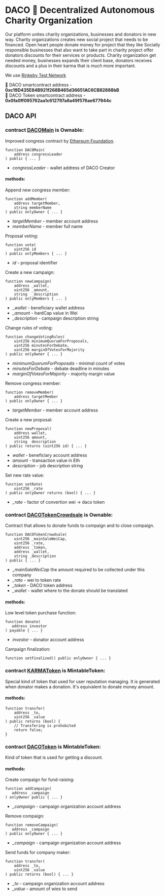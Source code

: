 # DACO :green_heart: Decentralized Autonomous Charity Organization
Our platform unites charity organizations, businesses and donators in new way.
Charity organizations creates new social project that needs to be financed. 
Open heart people donate money for project that they like
Socially responsible businesses that also want to take part in charity project offer donators discounts for their services or products.
Charity organization get needed money, businesses expands their client base, donators receives discounts and a plus in their karma that is much more important.

We use [Rinkeby Test Network](https://www.rinkeby.io/)

:link: DACO smartcontract address - **0xc19D435E84B921f268B465d36651AC6CB82888bB**<br>
:link: DACO Token smartcontract address - **0x0fa0ff095762aa1c612797a6a49f576ae677944c**

## DACO API

### contract [DACOMain](https://github.com/krivov/daco/blob/master/DACOMain.sol) is Ownable:
Improved congress contract by [Ethereum Foundation](https://www.ethereum.org/dao#the-blockchain-congress).
```solidity
function DACOMain(
    address congressLeader
) public { ... }
```
* *congressLeader* - wallet address of DACO Creator

#### methods:
Append new congress member:
```solidity
function addMember(
    address targetMember, 
    string memberName
) public onlyOwner { ... }
```
* *targetMember* - member account address
* *memberName* - member full name

Proposal voting:
```solidity
function vote(
    uint256 id
) public onlyMembers { ... }
```
* *id* - proposal identifier

Create a new campaign:
```solidity
function newCampaign(
    address _wallet, 
    uint256 _amount, 
    string  _description
) public onlyMembers { ... }
```
* *_wallet* - beneficiary wallet address
* *_amount* - hardCap value in Wei
* *_description* - campaign description string

Change rules of voting:
```solidity
function changeVotingRules(
    uint256 minimumQuorumForProposals,
    uint256 minutesForDebate,
    uint256 marginOfVotesForMajority
) public onlyOwner { ... }
```
* *minimumQuorumForProposals* - minimal count of votes
* *minutesForDebate* - debate deadline in minutes
* *marginOfVotesForMajority* - majority margin value

Remove congress member:
```solidity
function removeMember(
    address targetMember
) public onlyOwner { ... }
```
* *targetMember* - member account address

Create a new proposal:
```solidity
function newProposal(
    address wallet,
    uint256 amount,
    string  description
) public returns (uint256 id) { ... }
```
* *wallet* - beneficiary account address
* *amount* - transaction value in Eth
* *description* - job description string

Set new rate value:
```solidity
function setRate(
    uint256 _rate
) public onlyOwner returns (bool) { ... }
```
* *_rate* - factor of convertion wei -> daco token


### contract [DACOTokenCrowdsale](https://github.com/krivov/daco/blob/master/DACOTokenCrowdsale.sol) is Ownable:
Contract that allows to donate funds to compaign and to close compaign.
```solidity
function DACOTokenCrowdsale(
    uint256 _mainSaleWeiCap, 
    uint256 _rate, 
    address _token, 
    address _wallet, 
    string _description
) public { ... }
```
* *_mainSaleWeiCap* the amount required to be collected under this company
* *_rate* - wei to token rate
* *_token* - DACO token address
* *_wallet* - wallet where to the donate should be translated
 
#### methods:
Low level token purchase function:
```solidity
function donate(
   address investor
) payable { ... }
```
* *investor* - donator account address

Campaign finalization:
```solidity
function setFinalized() public onlyOwner { ... }
```

### contract [KARMAToken](https://github.com/krivov/daco/blob/master/tokens/KARMAToken.sol) is MintableToken:
Special kind of token that used for user reputation managing.
It is generated when donator makes a donation. It's equivalent to donate money amount.
#### methods:
```solidity
function transfer(
    address _to, 
    uint256 _value
) public returns (bool) {
    // Transfering is prohobited
    return false;
}
```

### contract [DACOToken](https://github.com/krivov/daco/blob/master/tokens/DACOToken.sol) is MintableToken:
Kind of token that is used for getting a discount.
#### methods:
Create compaign for fund-raising:
```solidity
function addCampaign(
   address _campaign
) onlyOwner public { ... }
```
* *_campaign* - campaign organization account address
   
Remove compaign:
```solidity
function removeCampaign(
   address _campaign
) public onlyOwner { ... }
```
* *_campaign* - campaign organization account address

Send funds for company maker:
```solidity
function transfer(
    address _to, 
    uint256 _value
) public returns (bool) { ... }
```
* *_to* - campaign organization account address
* *_value* - amount of wies to send
